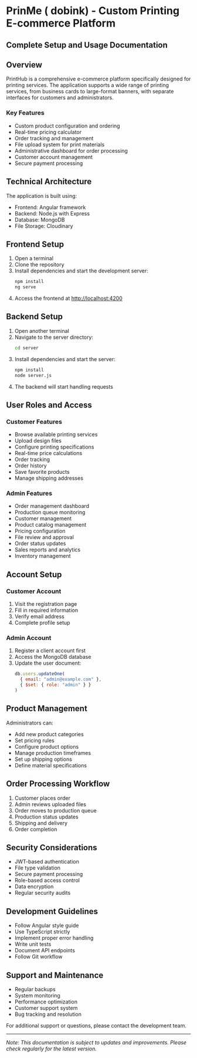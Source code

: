 # PrinMe ( dobink) - Custom Printing E-commerce Platform
## Complete Setup and Usage Documentation

## Overview
PrintHub is a comprehensive e-commerce platform specifically designed for printing services. The application supports a wide range of printing services, from business cards to large-format banners, with separate interfaces for customers and administrators.

### Key Features
- Custom product configuration and ordering
- Real-time pricing calculator
- Order tracking and management
- File upload system for print materials
- Administrative dashboard for order processing
- Customer account management
- Secure payment processing

## Technical Architecture
The application is built using:
- Frontend: Angular framework
- Backend: Node.js with Express
- Database: MongoDB
- File Storage: Cloudinary
## Frontend Setup
1. Open a terminal
2. Clone the repository
3. Install dependencies and start the development server:
   ```bash
   npm install
   ng serve
   ```
4. Access the frontend at [http://localhost:4200](http://localhost:4200)

## Backend Setup
1. Open another terminal
2. Navigate to the server directory:
   ```bash
   cd server
   ```
3. Install dependencies and start the server:
   ```bash
   npm install
   node server.js
   ```
4. The backend will start handling requests

## User Roles and Access

### Customer Features
- Browse available printing services
- Upload design files
- Configure printing specifications
- Real-time price calculations
- Order tracking
- Order history
- Save favorite products
- Manage shipping addresses

### Admin Features
- Order management dashboard
- Production queue monitoring
- Customer management
- Product catalog management
- Pricing configuration
- File review and approval
- Order status updates
- Sales reports and analytics
- Inventory management



## Account Setup

### Customer Account
1. Visit the registration page
2. Fill in required information
3. Verify email address
4. Complete profile setup

### Admin Account
1. Register a client account first
2. Access the MongoDB database
3. Update the user document:
   ```javascript
   db.users.updateOne(
     { email: "admin@example.com" },
     { $set: { role: "admin" } }
   )
   ```

## Product Management
Administrators can:
- Add new product categories
- Set pricing rules
- Configure product options
- Manage production timeframes
- Set up shipping options
- Define material specifications

## Order Processing Workflow
1. Customer places order
2. Admin reviews uploaded files
3. Order moves to production queue
4. Production status updates
5. Shipping and delivery
6. Order completion

## Security Considerations
- JWT-based authentication
- File type validation
- Secure payment processing
- Role-based access control
- Data encryption
- Regular security audits

## Development Guidelines
- Follow Angular style guide
- Use TypeScript strictly
- Implement proper error handling
- Write unit tests
- Document API endpoints
- Follow Git workflow

## Support and Maintenance
- Regular backups
- System monitoring
- Performance optimization
- Customer support system
- Bug tracking and resolution

For additional support or questions, please contact the development team.

---

*Note: This documentation is subject to updates and improvements. Please check regularly for the latest version.*
